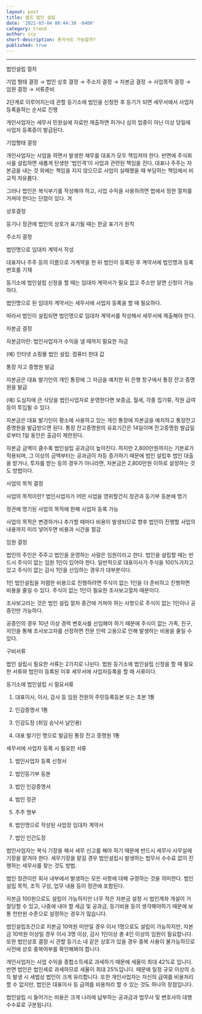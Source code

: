 ```yaml
---
layout: post
title: 셀프 법인 설립
date: '2021-03-04 08:44:38 -0400'
category: trend
author: ccy
short-description: 혼자서도 가능할까?
published: true
---
```


-----

법인설립 절차

기업 형태 결정 → 법인 상호 결정 → 주소지 결정 → 자본금 결정 → 사업목적 결정 → 임원 결정 → 서류준비



2단계로 이루어지는데 관할 등기소에 법인을 신청한 후 등기가 되면 세무서에서 사업자 등록을하는 순서로 진행



개인사업자는 세무서 민원실에 자료만 제출하면 허가나 심의 업종이 아닌 이상 당일에 사업자 등록증이 발급된다. 



기업형태 결정 

개인사업자는 사업을 하면서 발생한 채무를 대표가 모두 책임져야 한다. 반면에 주식회사를 설립하면 새롭게 탄생한 '법인격'이 사업과 관련된 책임을 진다. 대표나 주주는 자본금을 내는 것 외에는 책임을 지지 않으므로 사업이 실패했을 때 부담하는 책임에서 비교적 자유롭다. 

그러나 법인은 복식부기를 작성해야 하고, 사업 수익을 사용하려면 법에서 정한 절차를 거쳐야 한다는 단점이 있다. 겨



상호결정 

등기나 정관에 법인의 상호가 표기될 때는 한글 표기가 원칙 



주소지 결정

법인명으로 임대차 계약서 작성 

대표자나 주주 등의 이름으로 가계약을 한 뒤 법인이 등록된 후 계약서에 법인명과 등록번호를 기재 

등기소에 법인설립 신청을 할 때는 임대차 계약서가 필요 없고 주소만 알면 신청이 가능하다. 

법인명으로 된 임대차 계약서는 세무서에 사업자 등록을 할 때 필요하다. 

따라서 법인이 설립되면 법인명으로 임대차 계약서를 작성해서 세무서에 제출해야 한다. 



자본금 결정 

자본금이란: 법인사업자가 수익을 낼 때까지 필요한 자금 

(예) 인터넷 쇼핑몰 법인 설립: 컴퓨터 한대 값

통장 자고 증명원 발급 

자본금은 대표 발기인의 개인 통장에 그 자금을 예치한 뒤 은행 창구에서 통장 잔고 증명원을 발급 

(예) 도심지에 큰 식당을 법인사업자로 운영한다면 보증금, 월세, 각종 집기류, 직원 급여 등이 투입될 수 있다. 

자본금은 대표 발기인이 평소에 사용하고 있는 개인 통장에 자본금을 예치하고 통장잔고증명원을 발급받으면 된다. 통장 잔고증명원의 유효기간은 14일이며 잔고증명원 발급일로부터 1일 동안은 출금이 제한된다. 



자본금 금액이 클수록 법인설립 공과금이 높아진다. 하지만 2,800만원까지는 기본료가 적용되며, 그 이상의 금액부터는 공과금이 차등 증가하기 때문에 법인 설립후 법인 대출을 받거나, 투자를 받는 등의 경우가 아니라면, 자본금은 2,800만원 이하로 설정하는 것도 방법이다. 





사업의 목적 결정 

사업의 목적이란? 법인사업자가 어떤 사업을 영위할건지 정관과 등기부 등본에 명기 

정관에 명기된 사업의 목적에 한해 사업자 등록 가능 

사업의 목적은 변경하거나 추가할 때마다 비용이 발생되므로 향후 법인이 진행할 사업의 내용까지 미리 넣어두면 비용과 시간을 절감 



임원 결정 

법인의 주인은 주주고 법인을 운영하는 사람은 임원이라고 한다. 법인을 설립할 때는 반드시 주식이 없는 임원 1인이 있어야 한다. 일반적으로 대표이사가 주식을 100%가지고 있고 주식이 없는 감사 1인을 선임하는 경우가 대부분이다. 



1인 법인설립을 저렴한 비용으로 진행하려면 주식이 없는 1인을 더 준비하고 진행하면 비용을 줄일 수 있다. 주식이 없는 1인이 필요한 조사보고절차 때문이다. 

조사보고라는 것은 법인 설립 절차 중간에 거쳐야 하는 사항으로 주식이 없는 1인이나 공증인만 가능하다. 

공증인의 경우 10년 이상 경력 변호사를 선임해야 하기 때문에 주식이 없는 가족, 친구, 지인을 통해 조사보고자를 선정하면 전문 인력 고용으로 인해 발생하는 비용을 줄일 수 있다. 



구비서류 

법인 설립시 필요한 서류는 2가지로 나뉜다. 법원 등기소에 법인설립 신청을 할 때 필요한 서류와 법인이 등록된 이후 세무서에 사업자등록을 할 때 서류이다. 



등기소에 법인설립 시 필요서류 

1. 대표이사, 이사, 감사 등 임원 전원의 주민등록등본 또는 초본 1통 

2. 인감증명서 1통

3. 인감도장 (취임 승낙서 날인용) 

4. 대표 발기인 명으로 발급된 통장 잔고 증명원 1통 



세무서에 사업자 등록 시 필요한 서류 

1. 법인사업자 등록 신청서 

2. 법인등기부 등본

3. 법인 인감증명서 

4. 법인 정관

5. 주주 명부

6. 법인명으로 작성된 사업장 임대차 계약서

7. 법인 인간도장


법인사업자는 복식 기장을 해서 세무 신고를 해야 하기 때문에 반드시 세무사 사무실에 기장을 맡겨야 한다. 세무기장을 맡길 경우 법인설립시 발생하는 법무사 수수료 없이 진행하는 세무사를 찾는 것도 방법. 



법인 정관이란 회사 내부에서 발생하는 모든 사항에 대해 규졍하는 것을 의미한다. 법인설립 목적, 조직 구성, 업무 내용 등이 정관에 포함된다. 



자본금 100원으로도 설립이 가능하지만 너무 적은 자본금 설정 시 법인계좌 개설이 거절당할 수 있고, 나중에 내야 할 세금 및 공과금, 등기비용 등이 생각해야하기 때문에 보통 천만원 수준으로 설정하는 경우가 많습니다.  



법인설립조건으로 자본금 10억원 미만일 경우 이사 1명으로도 설립이 가능하지만, 자본금 10억원 이상일 경우 이사 3명 이상, 감사 1인이상 총 4인 이상의 임원이 필요합니다. 또한 법인상호 결정 시 관할 등기소 내 같은 상호가 있을 경우 중복 사용이 불가능하므로 사전에 상호 중복여부를 확인해봐야 합니다.  



개인사업자는 사업 수익을 종합소득세로 과세하기 때문에 세율이 최대 42%로 입니다. 반면 법인은 법인세로 과세하므로 세율이 최대 25%입니다. 때문에 일정 규모 이상의 소득 발생 시 세법상 법인이 크게 유리합니다. 또한 개인사업자는 자신의 급여를 비용처리 할 수 없지만, 법인은 대표이사 등 급여를 비용처리 할 수 있는 것도 하나의 장점입니다.  





법인설립 시 들어가는 비용은 크게 나라에 납부하는 공과금과 법무사 및 변호사의 대행 수수료로 구분됩니다.  
